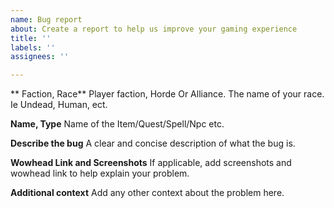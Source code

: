 ```yaml
---
name: Bug report
about: Create a report to help us improve your gaming experience
title: ''
labels: ''
assignees: ''

---
```


** Faction, Race**
Player faction, Horde Or Alliance. The name of your race. Ie Undead, Human, ect.

**Name, Type**
Name of the Item/Quest/Spell/Npc etc.

**Describe the bug**
A clear and concise description of what the bug is.

**Wowhead Link and Screenshots**
If applicable, add screenshots and wowhead link to help explain your problem.

**Additional context**
Add any other context about the problem here.
